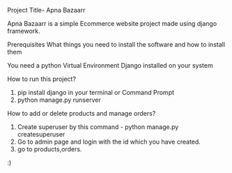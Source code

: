 Project Title- Apna Bazaarr

Apna Bazaarr is a simple Ecommerce website project made using django framework.

Prerequisites
What things you need to install the software and how to install them

You need a python Virtual Environment
Django installed on your system


How to run this project?
1) pip install django in your terminal or Command Prompt
2) python manage.py runserver

How to add or delete products and manage orders?
1) Create superuser by this command - python manage.py createsuperuser
2) Go to admin page and login with the id which you have created.
3) go to products,orders.


:)
